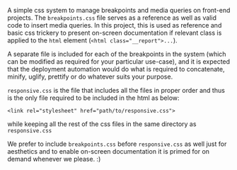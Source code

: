 A simple css system to manage breakpoints and media queries on front-end
projects. The `breakpoints.css` file serves as a reference as well as valid
code to insert media queries. In this project, this is used as reference and
basic css trickery to present on-screen documentation if relevant class is
applied to the `html` element (`<html class="__report">...`).

A separate file is included for each of the breakpoints in the system (which
can be modified as required for your particular use-case), and it is expected
that the deployment automation would do what is required to concatenate,
minify, uglify, prettify or do whatever suits your purpose.

`responsive.css` is the file that includes all the files in proper order and
thus is the only file required to be included in the html as below:

```
<link rel="stylesheet" href="path/to/responsive.css">
```

while keeping all the rest of the css files in the same directory as 
`responsive.css`

We prefer to include `breakpoints.css` before `responsive.css` as well just
for aesthetics and to enable on-screen documentation it is primed for on demand
whenever we please. :)

